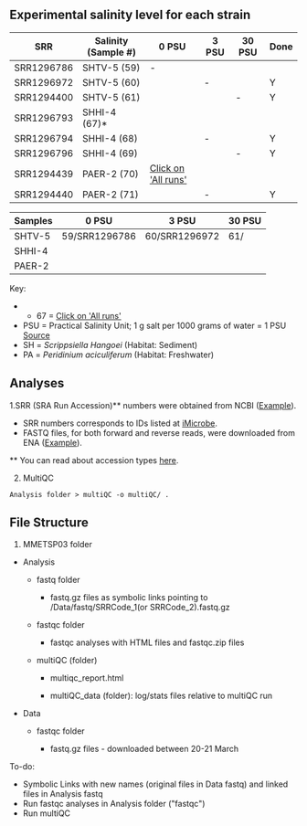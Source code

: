 ## Experimental salinity level for each strain

| SRR        | Salinity (Sample #)|  0 PSU | 3 PSU	| 30 PSU	| Done |
|--------    | -------------------|-----   |---	   |---	    | ---  |
| SRR1296786 |  SHTV-5 (59) 	     |   	-    |  	    |   	    |      |
| SRR1296972 |  SHTV-5 (60) 	     |   	    |  - 	  |   	    | Y    |
| SRR1294400 | SHTV-5 (61)	       |   	    |   	  |  - 	 | Y    |
| SRR1296793 | SHHI-4 (67)*         |       |  	   |   	  |      |
| SRR1296794 | SHHI-4 (68)	       |   	    |  -	  |   	  | Y    |
| SRR1296796 | SHHI-4 (69)	       |    	   |  	   |   -	 | Y    |
| SRR1294439 | PAER-2 (70)|[Click on 'All runs'](https://www.ncbi.nlm.nih.gov/sra/?term=SRR1294439)	 |   |   |      |
| SRR1294440 | PAER-2 (71)	       |   	    |  -	  |   	  | Y    |

| Samples|  0 PSU          |  3 PSU            | 30 PSU |
|--------| -------         |------             |------	 |
| SHTV-5 | 59/SRR1296786   | 60/SRR1296972	    |  61/	     | 
| SHHI-4 |        |        |        |
| PAER-2 |        |        |        |

Key:

+ * 67 = [Click on 'All runs'](https://www.ncbi.nlm.nih.gov/sra/?term=SRR1294439)
+ PSU = Practical Salinity Unit; 1 g salt per 1000 grams of water = 1 PSU [Source](https://podaac.jpl.nasa.gov/SeaSurfaceSalinity)
+ SH = *Scrippsiella Hangoei* (Habitat: Sediment)
+ PA = *Peridinium aciculiferum* (Habitat: Freshwater)

## Analyses

1.SRR (SRA Run Accession)** numbers were obtained from NCBI ([Example](https://www.ncbi.nlm.nih.gov/sra?LinkName=biosample_sra&from_uid=2740276)).
* SRR numbers corresponds to IDs listed at [iMicrobe](https://www.imicrobe.us/#/investigators/180).
* FASTQ files, for both forward and reverse reads, were downloaded from ENA ([Example](https://www.ebi.ac.uk/ena/data/view/SRR1294400)).

** You can read about accession types [here](https://www.ncbi.nlm.nih.gov/books/NBK56913/#search.what_do_the_different_sra_accessi).

2. MultiQC

```
Analysis folder > multiQC -o multiQC/ .
```

## File Structure

1. MMETSP03 folder

* Analysis

  * fastq folder
  
    * fastq.gz files as symbolic links pointing to /Data/fastq/SRRCode_1(or SRRCode_2).fastq.gz
  
  * fastqc folder
  
    * fastqc analyses with HTML files and fastqc.zip files
  
  * multiQC (folder)
  
    * multiqc_report.html
    
    * multiQC_data (folder): log/stats files relative to multiQC run

* Data

  * fastqc folder
  
    * fastq.gz files - downloaded between 20-21 March

To-do:

 - Symbolic Links with new names (original files in Data fastq) and linked files in Analysis fastq
 - Run fastqc analyses in Analysis folder ("fastqc")
 - Run multiQC
 
